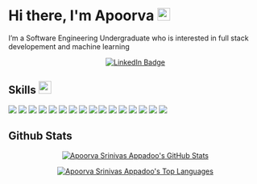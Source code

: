<h1>Hi there, I'm Apoorva <img src="https://media.giphy.com/media/hvRJCLFzcasrR4ia7z/giphy.gif" width="25px"></h1>   

I’m a Software Engineering Undergraduate who is interested in full stack developement and machine learning
<p align="center">
  <a href="https://www.linkedin.com/in/appadoo-apoorva-srinivas-481367207/">
    <img src="https://img.shields.io/badge/LinkedIn-blue?logo=linkedin&logoColor=white" alt="LinkedIn Badge"/>
  </a>
</p>

## Skills <img src="https://media.giphy.com/media/QssGEmpkyEOhBCb7e1/giphy.gif" width="25px">
![](https://img.shields.io/badge/Code-JAVA-informational?style=flat&logo=java&logoColor=white&color=ffffff)
![](https://img.shields.io/badge/Code-HTML5-informational?style=flat&logo=html5&logoColor=white&color=ffffff)
![](https://img.shields.io/badge/Code-CSS-informational?style=flat&logo=css3&logoColor=white&color=ffffff)
![](https://img.shields.io/badge/Code-JavaScript-informational?style=flat&logo=javascript&logoColor=white&color=ffffff)
![](https://img.shields.io/badge/Code-TypeScript-informational?style=flat&logo=typescript&logoColor=white&color=ffffff)
![](https://img.shields.io/badge/Code-ReactJS-informational?style=flat&logo=react&logoColor=white&color=ffffff)
![](https://img.shields.io/badge/Database-MySQL-informational?style=flat&logo=mysql&logoColor=white&color=ffffff)
![](https://img.shields.io/badge/Database-SQLite-informational?style=flat&logo=sqlite&logoColor=white&color=ffffff)
![](https://img.shields.io/badge/Code-Python3-informational?style=flat&logo=python&logoColor=white&color=ffffff)
![](https://img.shields.io/badge/Code-Numpy-informational?style=flat&logo=numpy&logoColor=white&color=ffffff)
![](https://img.shields.io/badge/Code-Pandas-informational?style=flat&logo=pandas&logoColor=white&color=ffffff)
![](https://img.shields.io/badge/Code-Scipy-informational?style=flat&logo=scipy&logoColor=white&color=ffffff)
![](https://img.shields.io/badge/Code-Qt-informational?style=flat&logo=qt&logoColor=white&color=ffffff)
![](https://img.shields.io/badge/Code-Django-informational?style=flat&logo=django&logoColor=white&color=ffffff)
![](https://img.shields.io/badge/Code-Docker-informational?style=flat&logo=docker&logoColor=white&color=ffffff)
![](https://img.shields.io/badge/Code-C-informational?style=flat&logo=c&logoColor=white&color=ffffff)

## Github Stats

<p align="center">
    <a href="https://github.com/Apoorva64">
        <img src="https://github-readme-stats.vercel.app/api?username=Apoorva64&show_icons=true&theme=cobalt&count_private=true" alt="Apoorva Srinivas Appadoo's GitHub Stats"/>
    </a>
</p>
<p align="center">
    <a href="https://github.com/Apoorva64">
        <img src="https://github-readme-stats.vercel.app/api/top-langs/?username=Apoorva64&layout=compact&theme=cobalt" alt="Apoorva Srinivas Appadoo's Top Languages"/>
</a>

[//]: # (## University Projects)

[//]: # ()
[//]: # (### 1. RogueLike Game)

[//]: # (This project was developed as part of an Object-Oriented Class with Python in my first year of university. I went a bit overboard with the features, and ended up with a game that is more of a realtime 2d shooter than a rogue-like game.)
